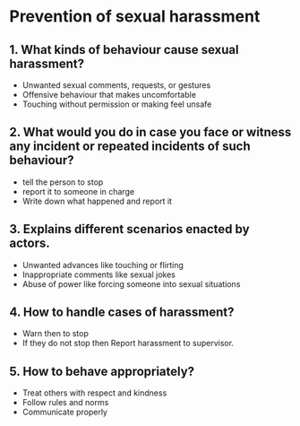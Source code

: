 # Prevention of sexual harassment

## 1. What kinds of behaviour cause sexual harassment?

- Unwanted sexual comments, requests, or gestures
- Offensive behaviour that makes uncomfortable
- Touching without permission or making feel unsafe

## 2. What would you do in case you face or witness any incident or repeated incidents of such behaviour?

- tell the person to stop
- report it to someone in charge
- Write down what happened and report it

## 3. Explains different scenarios enacted by actors.

- Unwanted advances like touching or flirting
- Inappropriate comments like sexual jokes
- Abuse of power like forcing someone into sexual situations

## 4. How to handle cases of harassment?

- Warn then to stop
- If they do not stop then Report harassment to supervisor.

## 5. How to behave appropriately?

- Treat others with respect and kindness
- Follow rules and norms
- Communicate properly
